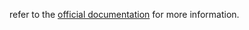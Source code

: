 
refer to the [official documentation](https://docs.screenpi.pe/docs/getting-started) for more information.

